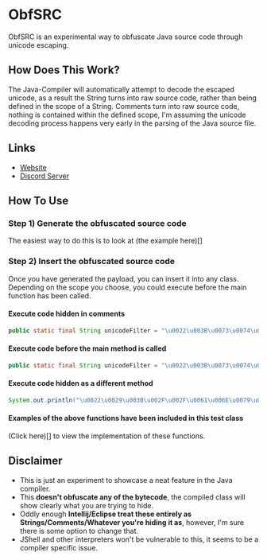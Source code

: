 # ObfSRC
ObfSRC is an experimental way to obfuscate Java source code through unicode escaping.

## How Does This Work?
The Java-Compiler will automatically attempt to decode the escaped unicode, as a result the String turns into raw source code, rather than being defined in the scope of a String.
Comments turn into raw source code, nothing is contained within the defined scope, I'm assuming the unicode decoding process happens very early in the parsing of the Java source file.

## Links
* [Website](https://konloch.com/ObfSRC/)
* [Discord Server](https://discord.gg/aexsYpfMEf)

## How To Use
### Step 1) Generate the obfuscated source code
The easiest way to do this is to look at (the example here)[]

### Step 2) Insert the obfuscated source code
Once you have generated the payload, you can insert it into any class. Depending on the scope you choose, you could execute before the main function has been called.

#### Execute code hidden in comments
```java
public static final String unicodeFilter = "\u0022\u003B\u0073\u0074\u0061\u0074\u0069\u0063\u0020\u002F\u002F\u0061\u006E\u0079\u0020\u0076\u0061\u006C\u0069\u0064\u0020\u004A\u0061\u0076\u0061\u0020\u0063\u006F\u0064\u0065\u0020\u0063\u0061\u006E\u0020\u0062\u0065\u0020\u0069\u006E\u0073\u0065\u0072\u0074\u0065\u0064\u0020\u0068\u0065\u0072\u0065\u000D\u000A\u002F\u002F\u006B\u0065\u0065\u0070\u0020\u0069\u006E\u0020\u006D\u0069\u006E\u0064\u0020\u0079\u006F\u0075\u0020\u002D\u0020\u006E\u0065\u0065\u0064\u0020\u0074\u006F\u0020\u0075\u0073\u0065\u0020\u0066\u0075\u006C\u006C\u0079\u0020\u0071\u0075\u0061\u006C\u0069\u0066\u0069\u0065\u0064\u0020\u006E\u0061\u006D\u0065\u0073\u000D\u000A\u007B\u000D\u000A\u0020\u0020\u0020\u0020\u0053\u0079\u0073\u0074\u0065\u006D\u002E\u006F\u0075\u0074\u002E\u0070\u0072\u0069\u006E\u0074\u006C\u006E\u0028\u0022\u0048\u0069\u0064\u0064\u0065\u006E\u0020\u0053\u006F\u0075\u0072\u0063\u0065\u0020\u0043\u006F\u0064\u0065\u0020\u0045\u0078\u0065\u0063\u0075\u0074\u0069\u006F\u006E\u0020\u0045\u0078\u0061\u006D\u0070\u006C\u0065\u0022\u0029\u003B\u000D\u000A\u007D\u002F\u002F";
```

#### Execute code before the main method is called
```java
public static final String unicodeFilter = "\u0022\u003B\u0073\u0074\u0061\u0074\u0069\u0063\u0020\u002F\u002F\u0061\u006E\u0079\u0020\u0076\u0061\u006C\u0069\u0064\u0020\u004A\u0061\u0076\u0061\u0020\u0063\u006F\u0064\u0065\u0020\u0063\u0061\u006E\u0020\u0062\u0065\u0020\u0069\u006E\u0073\u0065\u0072\u0074\u0065\u0064\u0020\u0068\u0065\u0072\u0065\u000D\u000A\u002F\u002F\u006B\u0065\u0065\u0070\u0020\u0069\u006E\u0020\u006D\u0069\u006E\u0064\u0020\u0079\u006F\u0075\u0020\u002D\u0020\u006E\u0065\u0065\u0064\u0020\u0074\u006F\u0020\u0075\u0073\u0065\u0020\u0066\u0075\u006C\u006C\u0079\u0020\u0071\u0075\u0061\u006C\u0069\u0066\u0069\u0065\u0064\u0020\u006E\u0061\u006D\u0065\u0073\u000D\u000A\u007B\u000D\u000A\u0020\u0020\u0020\u0020\u0053\u0079\u0073\u0074\u0065\u006D\u002E\u006F\u0075\u0074\u002E\u0070\u0072\u0069\u006E\u0074\u006C\u006E\u0028\u0022\u0048\u0069\u0064\u0064\u0065\u006E\u0020\u0053\u006F\u0075\u0072\u0063\u0065\u0020\u0043\u006F\u0064\u0065\u0020\u0045\u0078\u0065\u0063\u0075\u0074\u0069\u006F\u006E\u0020\u0045\u0078\u0061\u006D\u0070\u006C\u0065\u0022\u0029\u003B\u000D\u000A\u007D\u002F\u002F";
```

#### Execute code hidden as a different method
```java
System.out.println("\u0022\u0029\u003B\u002F\u002F\u0061\u006E\u0079\u0020\u0076\u0061\u006C\u0069\u0064\u0020\u004A\u0061\u0076\u0061\u0020\u0063\u006F\u0064\u0065\u0020\u0063\u0061\u006E\u0020\u0062\u0065\u0020\u0069\u006E\u0073\u0065\u0072\u0074\u0065\u0064\u0020\u0068\u0065\u0072\u0065\u000D\u000A\u002F\u002F\u006B\u0065\u0065\u0070\u0020\u0069\u006E\u0020\u006D\u0069\u006E\u0064\u0020\u0079\u006F\u0075\u0020\u002D\u0020\u006E\u0065\u0065\u0064\u0020\u0074\u006F\u0020\u0075\u0073\u0065\u0020\u0066\u0075\u006C\u006C\u0079\u0020\u0071\u0075\u0061\u006C\u0069\u0066\u0069\u0065\u0064\u0020\u006E\u0061\u006D\u0065\u0073\u000D\u000A\u007B\u000D\u000A\u0020\u0020\u0020\u0020\u0053\u0079\u0073\u0074\u0065\u006D\u002E\u006F\u0075\u0074\u002E\u0070\u0072\u0069\u006E\u0074\u006C\u006E\u0028\u0022\u0048\u0069\u0064\u0064\u0065\u006E\u0020\u0053\u006F\u0075\u0072\u0063\u0065\u0020\u0043\u006F\u0064\u0065\u0020\u0045\u0078\u0065\u0063\u0075\u0074\u0069\u006F\u006E\u0020\u0045\u0078\u0061\u006D\u0070\u006C\u0065\u0022\u0029\u003B\u000D\u000A\u007D\u002F\u002F");
```

#### Examples of the above functions have been included in this test class
(Click here)[] to view the implementation of these functions.

## Disclaimer
+ This is just an experiment to showcase a neat feature in the Java compiler.
+ This **doesn't obfuscate any of the bytecode**, the compiled class will show clearly what you are trying to hide.
+ Oddly enough **Intellij/Eclipse treat these entirely as Strings/Comments/Whatever you're hiding it as**, however, I'm sure there is some option to change that.
+ JShell and other interpreters won't be vulnerable to this, it seems to be a compiler specific issue.